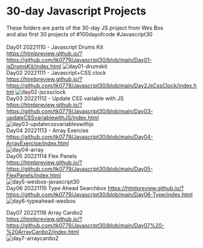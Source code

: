 # 30-day Javascript Projects
These folders are parts of the 30-day JS project from Wes Bos <br>
and also first 30 projects of #100dayofcode
#Javascript30 <br><br>
Day01 20221110 - Javascript Drums Kit <br>
https://htmlpreview.github.io/?https://github.com/tk0779/Javascript30/blob/main/Day01-jsDrumsKit/index.html
![day01-drumskit](https://github.com/tk0779/Javascript30/blob/main/day01-100daysofcode-tk0779.jpg?raw=true)
<br/>
Day02 20221111 - Javascript+CSS clock <br>
https://htmlpreview.github.io/?https://github.com/tk0779/Javascript30/blob/main/Day2JsCssClock/index.html
![day02-jscssclock](https://github.com/tk0779/Javascript30/blob/main/day02-100daysofcode-tk0779.jpg?raw=true)
<br/>
Day03 20221112 - Update CSS variable with JS <br>
https://htmlpreview.github.io/?https://github.com/tk0779/Javascript30/blob/main/Day03-updateCSSvariablewithJS/index.html <br>
![day03-updatecssvariableswithjs](https://github.com/tk0779/Javascript30/blob/main/day03-100daysofcode-tk0779.jpg?raw=true)
<br/>
Day04 20221113 - Array Exercise <br/>
https://github.com/tk0779/Javascript30/blob/main/Day04-ArrayExercise/index.html <br/>
![day04-array](https://github.com/tk0779/Javascript30/blob/main/day04-100daysofcode-tk0779.jpg?raw=true)
<br/>
Day05 20221114 Flex Panels <br/>
https://htmlpreview.github.io/?https://github.com/tk0779/Javascript30/blob/main/Day05-FlexPanels/index.html <br/>
![day5-wesbos-javascript30](https://github.com/tk0779/Javascript30/blob/main/day05-100daysofcode-tk0779.gif?raw=true)
<br/>
Day06 20221115 Type Ahead Searchbox
https://htmlpreview.github.io/?https://github.com/tk0779/Javascript30/blob/main/Day06-Type/index.html <br/>
![day6-typeahead-wesbos](https://github.com/tk0779/Javascript30/blob/main/day06-100daysofcode-tk0779.jpg?raw=true)

Day07 20221116 Array Cardio2 <br/>
https://htmlpreview.github.io/?https://github.com/tk0779/Javascript30/blob/main/Day07%20-%20ArrayCardio2/index.html <br/>
![day7-arraycardio2](https://github.com/tk0779/Javascript30/blob/main/day07-100daysofcode-tk0779.jpg?raw=true)
